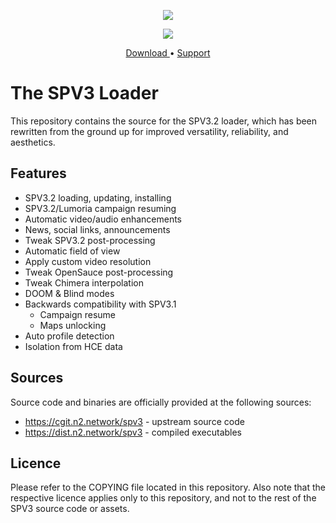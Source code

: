 <html>
    <p align="center">
        <img src="https://user-images.githubusercontent.com/10241434/60400157-bf6b5380-9ba2-11e9-9c25-432e47b845b4.png">
    <p>
    <p align="center">
        <img src="https://user-images.githubusercontent.com/10241434/60400039-e4f75d80-9ba0-11e9-91bf-408969fef83e.png">
    <p>
    <p align="center">
        <a href="https://file.n2.network/f/4f802d34eaa243e8a74a/?dl=1">
            Download
        </a>
        •
        <a href="https://www.reddit.com/r/halospv3/">
            Support
        </a>
    </p>
</html>

The SPV3 Loader
===============

This repository contains the source for the SPV3.2 loader, which has been rewritten from the ground up for improved versatility, reliability, and aesthetics.

Features
--------

- SPV3.2 loading, updating, installing
- SPV3.2/Lumoria campaign resuming
- Automatic video/audio enhancements
- News, social links, announcements
- Tweak SPV3.2 post-processing
- Automatic field of view
- Apply custom video resolution
- Tweak OpenSauce post-processing
- Tweak Chimera interpolation
- DOOM & Blind modes
- Backwards compatibility with SPV3.1
  - Campaign resume
  - Maps unlocking
- Auto profile detection
- Isolation from HCE data

Sources
-------

Source code and binaries are officially provided at the following
sources:

-   https://cgit.n2.network/spv3 - upstream source code
-   https://dist.n2.network/spv3 - compiled executables

Licence
-------

Please refer to the COPYING file located in this repository. Also note
that the respective licence applies only to this repository, and not to
the rest of the SPV3 source code or assets.